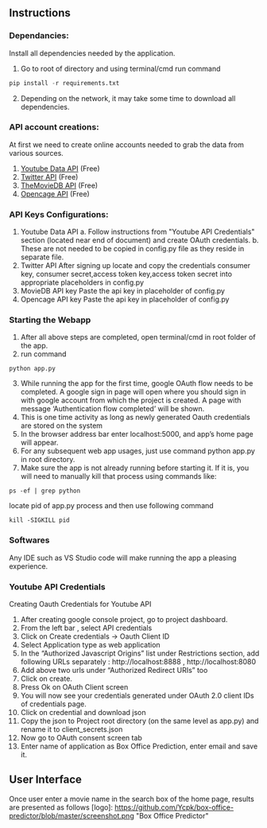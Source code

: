 ## Instructions

### Dependancies:

Install all dependencies needed by the application.

1.  Go to root of directory and using terminal/cmd run command

```python
pip install -r requirements.txt
```

2. Depending on the network, it may take some time to download all
   dependencies.

### API account creations:

At first we need to create online accounts needed to grab the data from various
sources.

1. [Youtube Data API](https://developers.google.com/youtube/v3/getting-started) (Free)
2. [Twitter API](https://twitter.com/login?redirect_after_login=https%3A%2F%2Fdeveloper.twitter.com%2Fen%2Fapply) (Free)
3. [TheMovieDB API](https://developers.themoviedb.org/3/getting-started/introduction) (Free)
4. [Opencage API](https://opencagedata.com/api) (Free)

### API Keys Configurations:

1. Youtube Data API
   a. Follow instructions from "Youtube API Credentials" section (located near end of document) and create OAuth credentials.
   b. These are not needed to be copied in config.py file as they reside in separate file.
2. Twitter API
   After signing up locate and copy the credentials consumer key, consumer
   secret,access token key,access token secret into appropriate placeholders in config.py
3. MovieDB API key
   Paste the api key in placeholder of config.py
4. Opencage API key
   Paste the api key in placeholder of config.py

### Starting the Webapp

1. After all above steps are completed, open terminal/cmd in root folder of the app.
2. run command

```shell
python app.py
```

3. While running the app for the first time, google OAuth flow needs to be
   completed. A google sign in page will open where you should sign in with google account from which
   the project is created. A page with message ‘Authentication flow completed’ will be shown.
4. This is one time activity as long as newly generated Oauth credentials are stored
   on the system
5. In the browser address bar enter localhost:5000, and app’s home page will
   appear.
6. For any subsequent web app usages, just use command python app.py in root
   directory.
7. Make sure the app is not already running before starting it. If it is, you will need to
   manually kill that process using commands like:

```shell
ps -ef | grep python
```

locate pid of app.py process and then use following command

```shell
kill -SIGKILL pid
```

### Softwares

Any IDE such as VS Studio code will make running the app a pleasing experience.

### Youtube API Credentials

Creating Oauth Credentials for Youtube API

1. After creating google console project, go to project dashboard.
2. From the left bar , select API credentials
3. Click on Create credentials -> Oauth Client ID
4. Select Application type as web application
5. In the “Authorized Javascript Origins” list under Restrictions section, add following URLs
   separately : http://localhost:8888 , http://localhost:8080
6. Add above two urls under “Authorized Redirect URIs” too
7. Click on create.
8. Press Ok on OAuth Client screen
9. You will now see your credentials generated under OAuth 2.0 client IDs of credentials page.
10. Click on credential and download json
11. Copy the json to Project root directory (on the same level as app.py) and rename it to
    client_secrets.json
12. Now go to OAuth consent screen tab
13. Enter name of application as Box Office Prediction, enter email and save it.

## User Interface

Once user enter a movie name in the search box of the home page, results are presented as follows
[logo]: https://github.com/Ycpk/box-office-predictor/blob/master/screenshot.png "Box Office Predictor"
